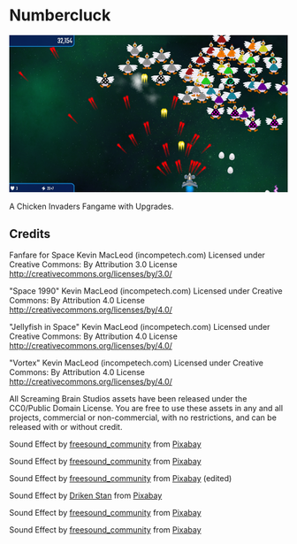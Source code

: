 # Numbercluck

![Screenshot of the Game](./static/screenshot.png)

A Chicken Invaders Fangame with Upgrades.

## Credits

Fanfare for Space Kevin MacLeod (incompetech.com)
Licensed under Creative Commons: By Attribution 3.0 License
http://creativecommons.org/licenses/by/3.0/

"Space 1990" Kevin MacLeod (incompetech.com)
Licensed under Creative Commons: By Attribution 4.0 License
http://creativecommons.org/licenses/by/4.0/

"Jellyfish in Space" Kevin MacLeod (incompetech.com)
Licensed under Creative Commons: By Attribution 4.0 License
http://creativecommons.org/licenses/by/4.0/

"Vortex" Kevin MacLeod (incompetech.com)
Licensed under Creative Commons: By Attribution 4.0 License
http://creativecommons.org/licenses/by/4.0/

All Screaming Brain Studios assets have been released under the CC0/Public Domain License.
You are free to use these assets in any and all projects, commercial or non-commercial,
with no restrictions, and can be released with or without credit.

Sound Effect by <a href="https://pixabay.com/users/freesound_community-46691455/?utm_source=link-attribution&utm_medium=referral&utm_campaign=music&utm_content=5930">freesound_community</a> from <a href="https://pixabay.com/sound-effects//?utm_source=link-attribution&utm_medium=referral&utm_campaign=music&utm_content=5930">Pixabay</a>

Sound Effect by <a href="https://pixabay.com/users/freesound_community-46691455/?utm_source=link-attribution&utm_medium=referral&utm_campaign=music&utm_content=104295">freesound_community</a> from <a href="https://pixabay.com//?utm_source=link-attribution&utm_medium=referral&utm_campaign=music&utm_content=104295">Pixabay</a>

Sound Effect by <a href="https://pixabay.com/users/freesound_community-46691455/?utm_source=link-attribution&utm_medium=referral&utm_campaign=music&utm_content=74574">freesound_community</a> from <a href="https://pixabay.com//?utm_source=link-attribution&utm_medium=referral&utm_campaign=music&utm_content=74574">Pixabay</a> (edited)

Sound Effect by <a href="https://pixabay.com/users/driken5482-45721595/?utm_source=link-attribution&utm_medium=referral&utm_campaign=music&utm_content=236669">Driken Stan</a> from <a href="https://pixabay.com/sound-effects//?utm_source=link-attribution&utm_medium=referral&utm_campaign=music&utm_content=236669">Pixabay</a>

Sound Effect by <a href="https://pixabay.com/users/freesound_community-46691455/?utm_source=link-attribution&utm_medium=referral&utm_campaign=music&utm_content=90398">freesound_community</a> from <a href="https://pixabay.com//?utm_source=link-attribution&utm_medium=referral&utm_campaign=music&utm_content=90398">Pixabay</a>

Sound Effect by <a href="https://pixabay.com/users/freesound_community-46691455/?utm_source=link-attribution&utm_medium=referral&utm_campaign=music&utm_content=104552">freesound_community</a> from <a href="https://pixabay.com//?utm_source=link-attribution&utm_medium=referral&utm_campaign=music&utm_content=104552">Pixabay</a>
